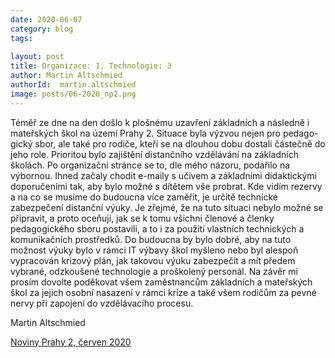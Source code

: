 ```yaml
---
date: 2020-06-07
category: blog
tags:
    
layout: post
title: Organizace: 1, Technologie: 3
author: Martin Altschmied
authorId:  martin.altschmied
image: posts/06-2020_np2.png
---
```


Téměř ze dne na den došlo k plošnému uzavření základních a následně i mateřských škol na území Prahy 2. Situace byla výzvou nejen pro pedago-gický sbor, ale také pro rodiče, kteří se na dlouhou dobu dostali částečně do jeho role. Prioritou bylo zajištění distančního vzdělávání na základních školách. Po organizační stránce se to, dle mého názoru, podařilo na výbornou. Ihned začaly chodit e-maily s učivem a základními didaktickými doporučeními tak, aby bylo možné s dítětem vše probrat. Kde vidím rezervy a na co se musíme do budoucna více zaměřit, je určitě technické zabezpečení distanční výuky. Je zřejmé, že na tuto situaci nebylo možné se připravit, a proto oceňuji, jak se k tomu všichni členové a členky pedagogického sboru postavili, a to i za použití vlastních technických a komunikačních prostředků. Do budoucna by bylo dobré, aby na tuto možnost výuky bylo v rámci IT výbavy škol myšleno nebo byl alespoň vypracován krizový plán, jak takovou výuku zabezpečit a mít předem vybrané, odzkoušené technologie a proškolený personál. Na závěr mi prosím dovolte poděkovat všem zaměstnancům základních a mateřských škol za jejich osobní nasazení v rámci krize a také všem rodičům za pevné nervy při zapojení do vzdělávacího procesu. 

Martin Altschmied


[Noviny Prahy 2, červen 2020](http://www.praha2.cz/file/yGu1/01-2020-PRAHA-NOVINY-WEB.pdf)
